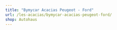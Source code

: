 ```yaml
---
title: "Bymycar Acacias Peugeot - Ford"
url: /les-acacias/bymycar-acacias-peugeot-ford/
shop: Autohaus
---
```

